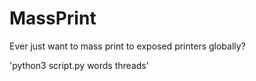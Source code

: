 # MassPrint
Ever just want to mass print to exposed printers globally?

'python3 script.py words threads'
